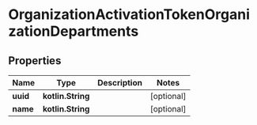 
# OrganizationActivationTokenOrganizationDepartments

## Properties
Name | Type | Description | Notes
------------ | ------------- | ------------- | -------------
**uuid** | **kotlin.String** |  |  [optional]
**name** | **kotlin.String** |  |  [optional]



